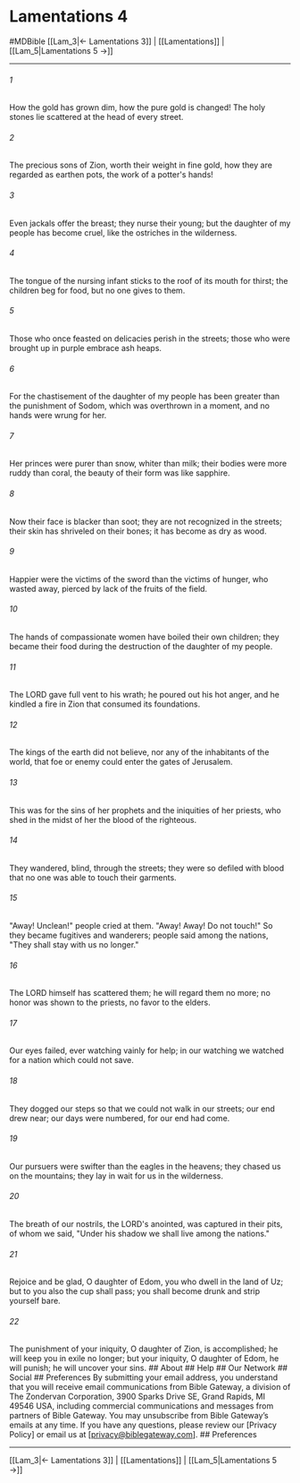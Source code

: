 # Lamentations 4
#MDBible
[[Lam_3|← Lamentations 3]] | [[Lamentations]] | [[Lam_5|Lamentations 5 →]]

***






###### 1 


How the gold has grown dim, how the pure gold is changed! The holy stones lie scattered at the head of every street. 





###### 2 


The precious sons of Zion, worth their weight in fine gold, how they are regarded as earthen pots, the work of a potter's hands! 





###### 3 


Even jackals offer the breast; they nurse their young; but the daughter of my people has become cruel, like the ostriches in the wilderness. 





###### 4 


The tongue of the nursing infant sticks to the roof of its mouth for thirst; the children beg for food, but no one gives to them. 





###### 5 


Those who once feasted on delicacies perish in the streets; those who were brought up in purple embrace ash heaps. 





###### 6 


For the chastisement of the daughter of my people has been greater than the punishment of Sodom, which was overthrown in a moment, and no hands were wrung for her. 





###### 7 


Her princes were purer than snow, whiter than milk; their bodies were more ruddy than coral, the beauty of their form was like sapphire. 





###### 8 


Now their face is blacker than soot; they are not recognized in the streets; their skin has shriveled on their bones; it has become as dry as wood. 





###### 9 


Happier were the victims of the sword than the victims of hunger, who wasted away, pierced by lack of the fruits of the field. 





###### 10 


The hands of compassionate women have boiled their own children; they became their food during the destruction of the daughter of my people. 





###### 11 


The LORD gave full vent to his wrath; he poured out his hot anger, and he kindled a fire in Zion that consumed its foundations. 





###### 12 


The kings of the earth did not believe, nor any of the inhabitants of the world, that foe or enemy could enter the gates of Jerusalem. 





###### 13 


This was for the sins of her prophets and the iniquities of her priests, who shed in the midst of her the blood of the righteous. 





###### 14 


They wandered, blind, through the streets; they were so defiled with blood that no one was able to touch their garments. 





###### 15 


"Away! Unclean!" people cried at them. "Away! Away! Do not touch!" So they became fugitives and wanderers; people said among the nations, "They shall stay with us no longer." 





###### 16 


The LORD himself has scattered them; he will regard them no more; no honor was shown to the priests, no favor to the elders. 





###### 17 


Our eyes failed, ever watching vainly for help; in our watching we watched for a nation which could not save. 





###### 18 


They dogged our steps so that we could not walk in our streets; our end drew near; our days were numbered, for our end had come. 





###### 19 


Our pursuers were swifter than the eagles in the heavens; they chased us on the mountains; they lay in wait for us in the wilderness. 





###### 20 


The breath of our nostrils, the LORD's anointed, was captured in their pits, of whom we said, "Under his shadow we shall live among the nations." 





###### 21 


Rejoice and be glad, O daughter of Edom, you who dwell in the land of Uz; but to you also the cup shall pass; you shall become drunk and strip yourself bare. 





###### 22 


The punishment of your iniquity, O daughter of Zion, is accomplished; he will keep you in exile no longer; but your iniquity, O daughter of Edom, he will punish; he will uncover your sins. ## About ## Help ## Our Network ## Social ## Preferences By submitting your email address, you understand that you will receive email communications from Bible Gateway, a division of The Zondervan Corporation, 3900 Sparks Drive SE, Grand Rapids, MI 49546 USA, including commercial communications and messages from partners of Bible Gateway. You may unsubscribe from Bible Gateway&rsquo;s emails at any time. If you have any questions, please review our [Privacy Policy] or email us at [privacy@biblegateway.com]. ## Preferences

***

[[Lam_3|← Lamentations 3]] | [[Lamentations]] | [[Lam_5|Lamentations 5 →]]
